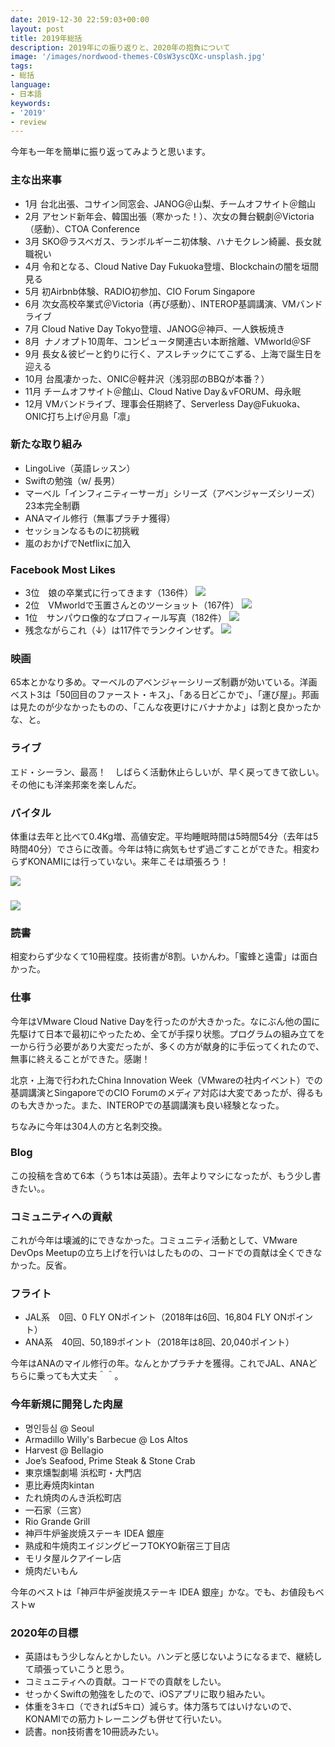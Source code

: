 ```yaml
---
date: 2019-12-30 22:59:03+00:00
layout: post
title: 2019年総括
description: 2019年にの振り返りと、2020年の抱負について
image: '/images/nordwood-themes-C0sW3yscQXc-unsplash.jpg'
tags:
- 総括
language:
- 日本語
keywords:
- '2019'
- review
---
```


今年も一年を簡単に振り返ってみようと思います。

### 主な出来事

* 1月 台北出張、コサイン同窓会、JANOG＠山梨、チームオフサイト＠館山
* 2月 アセンド新年会、韓国出張（寒かった！）、次女の舞台観劇＠Victoria（感動）、CTOA Conference
* 3月 SKO@ラスベガス、ランボルギーニ初体験、ハナモクレン綺麗、長女就職祝い
* 4月 令和となる、Cloud Native Day Fukuoka登壇、Blockchainの闇を垣間見る
* 5月 初Airbnb体験、RADIO初参加、CIO Forum Singapore
* 6月 次女高校卒業式＠Victoria（再び感動）、INTEROP基調講演、VMバンドライブ
* 7月 Cloud Native Day Tokyo登壇、JANOG＠神戸、一人鉄板焼き
* 8月  ナノオプト10周年、コンピュータ関連古い本断捨離、VMworld＠SF
* 9月 長女＆彼ピーと釣りに行く、アスレチックにてこずる、上海で誕生日を迎える
* 10月 台風凄かった、ONIC＠軽井沢（浅羽邸のBBQが本番？）
* 11月 チームオフサイト＠館山、Cloud Native Day＆vFORUM、母永眠
* 12月 VMバンドライブ、理事会任期終了、Serverless Day@Fukuoka、ONIC打ち上げ＠月島「凛」

### 新たな取り組み
 	
  * LingoLive（英語レッスン）
  * Swiftの勉強（w/ 長男）
  * マーベル「インフィニティーサーガ」シリーズ（アベンジャーズシリーズ）23本完全制覇
  * ANAマイル修行（無事プラチナ獲得）
  * セッションなるものに初挑戦
  * 嵐のおかげでNetflixに加入

### Facebook Most Likes

* 3位　娘の卒業式に行ってきます（136件）
![]({{site.baseurl}}/images/Screen-Shot-2019-12-28-at-22.25.52-300x230.png)
* 2位　VMworldで玉置さんとのツーショット（167件）
![]({{site.baseurl}}/images/69010314_2528195713906088_3656317440180092928_n-300x225.jpg)
* 1位　サンパウロ像的なプロフィール写真（182件）
![]({{site.baseurl}}/images/75593895_2668275509898107_5991759856464297984_n-300x300.jpg)
* 残念ながらこれ（↓）は117件でランクインせず。
![]({{site.baseurl}}/images/57101595_2298041470254848_4180926289269489664_n.jpg)

### 映画

65本とかなり多め。マーベルのアベンジャーシリーズ制覇が効いている。洋画ベスト3は「50回目のファースト・キス」、「ある日どこかで」、「運び屋」。邦画は見たのが少なかったものの、「こんな夜更けにバナナかよ」は割と良かったかな、と。

### ライブ

エド・シーラン、最高！　しばらく活動休止らしいが、早く戻ってきて欲しい。その他にも洋楽邦楽を楽しんだ。

### バイタル

体重は去年と比べて0.4Kg増、高値安定。平均睡眠時間は5時間54分（去年は5時間40分）でさらに改善。今年は特に病気もせず過ごすことができた。相変わらずKONAMIには行っていない。来年こそは頑張ろう！

![]({{site.baseurl}}/images/IMG_1100-163x300.png)

### ![]({{site.baseurl}}/images/IMG_1099-219x300.png)

### 読書

相変わらず少なくて10冊程度。技術書が8割。いかんわ。「蜜蜂と遠雷」は面白かった。

### 仕事

今年はVMware Cloud Native Dayを行ったのが大きかった。なにぶん他の国に先駆けて日本で最初にやったため、全てが手探り状態。プログラムの組み立てを一から行う必要があり大変だったが、多くの方が献身的に手伝ってくれたので、無事に終えることができた。感謝！

北京・上海で行われたChina Innovation Week（VMwareの社内イベント）での基調講演とSingaporeでのCIO Forumのメディア対応は大変であったが、得るものも大きかった。また、INTEROPでの基調講演も良い経験となった。

ちなみに今年は304人の方と名刺交換。

### Blog

この投稿を含めて6本（うち1本は英語）。去年よりマシになったが、もう少し書きたい。。

### コミュニティへの貢献

これが今年は壊滅的にできなかった。コミュニティ活動として、VMware DevOps Meetupの立ち上げを行いはしたものの、コードでの貢献は全くできなかった。反省。

### フライト
 	
  * JAL系　0回、0 FLY ONポイント（2018年は6回、16,804 FLY ONポイント）
  * ANA系　40回、50,189ポイント（2018年は8回、20,040ポイント）

今年はANAのマイル修行の年。なんとかプラチナを獲得。これでJAL、ANAどちらに乗っても大丈夫＾＾。

### 今年新規に開発した肉屋

  * 명인등심 @ Seoul
  * Armadillo Willy's Barbecue @ Los Altos
  * Harvest @ Bellagio
  * Joe’s Seafood, Prime Steak & Stone Crab
  * 東京燻製劇場 浜松町・大門店
  * 恵比寿焼肉kintan
  * たれ焼肉のんき浜松町店
  * 一石家（三宮）
  * Rio Grande Grill
  * 神戸牛炉釜炭焼ステーキ IDEA 銀座
  * 熟成和牛焼肉エイジングビーフTOKYO新宿三丁目店
  * モリタ屋ルクアイーレ店
  * 焼肉だいもん

今年のベストは「神戸牛炉釜炭焼ステーキ IDEA 銀座」かな。でも、お値段もベストw

### 2020年の目標

  * 英語はもう少しなんとかしたい。ハンデと感じないようになるまで、継続して頑張っていこうと思う。
  * コミュニティへの貢献。コードでの貢献をしたい。
  * せっかくSwiftの勉強をしたので、iOSアプリに取り組みたい。
  * 体重を3キロ（できれば5キロ）減らす。体力落ちてはいけないので、KONAMIでの筋力トレーニングも併せて行いたい。
  * 読書。non技術書を10冊読みたい。